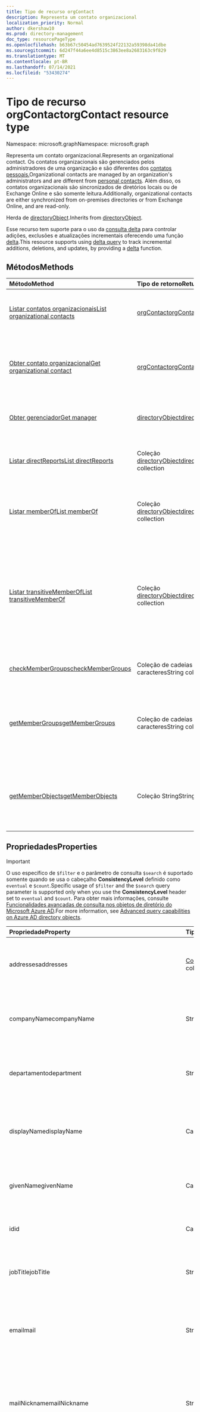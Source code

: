 ```yaml
---
title: Tipo de recurso orgContact
description: Representa um contato organizacional
localization_priority: Normal
author: dkershaw10
ms.prod: directory-management
doc_type: resourcePageType
ms.openlocfilehash: b63b67c50454ad7639524f22132a59398da41dbe
ms.sourcegitcommit: 6d247f44a6ee4d8515c3863ee8a2683163c9f829
ms.translationtype: MT
ms.contentlocale: pt-BR
ms.lasthandoff: 07/14/2021
ms.locfileid: "53430274"
---
```

# <a name="orgcontact-resource-type"></a><span data-ttu-id="d8a9d-103">Tipo de recurso orgContact</span><span class="sxs-lookup"><span data-stu-id="d8a9d-103">orgContact resource type</span></span>

<span data-ttu-id="d8a9d-104">Namespace: microsoft.graph</span><span class="sxs-lookup"><span data-stu-id="d8a9d-104">Namespace: microsoft.graph</span></span>

<span data-ttu-id="d8a9d-105">Representa um contato organizacional.</span><span class="sxs-lookup"><span data-stu-id="d8a9d-105">Represents an organizational contact.</span></span> <span data-ttu-id="d8a9d-106">Os contatos organizacionais são gerenciados pelos administradores de uma organização e são diferentes dos [contatos pessoais.](contact.md)</span><span class="sxs-lookup"><span data-stu-id="d8a9d-106">Organizational contacts are managed by an organization's administrators and are different from [personal contacts](contact.md).</span></span> <span data-ttu-id="d8a9d-107">Além disso, os contatos organizacionais são sincronizados de diretórios locais ou de Exchange Online e são somente leitura.</span><span class="sxs-lookup"><span data-stu-id="d8a9d-107">Additionally, organizational contacts are either synchronized from on-premises directories or from Exchange Online, and are read-only.</span></span>

<span data-ttu-id="d8a9d-108">Herda de [directoryObject](directoryobject.md).</span><span class="sxs-lookup"><span data-stu-id="d8a9d-108">Inherits from [directoryObject](directoryobject.md).</span></span>

<span data-ttu-id="d8a9d-109">Esse recurso tem suporte para o uso da [consulta delta](/graph/delta-query-overview) para controlar adições, exclusões e atualizações incrementais oferecendo uma função [delta](../api/orgcontact-delta.md).</span><span class="sxs-lookup"><span data-stu-id="d8a9d-109">This resource supports using [delta query](/graph/delta-query-overview) to track incremental additions, deletions, and updates, by providing a [delta](../api/orgcontact-delta.md) function.</span></span>

## <a name="methods"></a><span data-ttu-id="d8a9d-110">Métodos</span><span class="sxs-lookup"><span data-stu-id="d8a9d-110">Methods</span></span>

| <span data-ttu-id="d8a9d-111">Método</span><span class="sxs-lookup"><span data-stu-id="d8a9d-111">Method</span></span>                                                                  | <span data-ttu-id="d8a9d-112">Tipo de retorno</span><span class="sxs-lookup"><span data-stu-id="d8a9d-112">Return Type</span></span>                                      | <span data-ttu-id="d8a9d-113">Descrição</span><span class="sxs-lookup"><span data-stu-id="d8a9d-113">Description</span></span>                                                                                                                 |
|:------------------------------------------------------------------------|:-------------------------------------------------|:----------------------------------------------------------------------------------------------------------------------------|
| [<span data-ttu-id="d8a9d-114">Listar contatos organizacionais</span><span class="sxs-lookup"><span data-stu-id="d8a9d-114">List organizational contacts</span></span>](../api/orgcontact-list.md)               | [<span data-ttu-id="d8a9d-115">orgContact</span><span class="sxs-lookup"><span data-stu-id="d8a9d-115">orgContact</span></span>](orgcontact.md)                      | <span data-ttu-id="d8a9d-116">Listar propriedades de contatos organizacionais.</span><span class="sxs-lookup"><span data-stu-id="d8a9d-116">List properties of organizational contacts.</span></span>                                                                                 |
| [<span data-ttu-id="d8a9d-117">Obter contato organizacional</span><span class="sxs-lookup"><span data-stu-id="d8a9d-117">Get organizational contact</span></span>](../api/orgcontact-get.md)                  | [<span data-ttu-id="d8a9d-118">orgContact</span><span class="sxs-lookup"><span data-stu-id="d8a9d-118">orgContact</span></span>](orgcontact.md)                      | <span data-ttu-id="d8a9d-119">Ler propriedades e relações de um contato organizacional.</span><span class="sxs-lookup"><span data-stu-id="d8a9d-119">Read properties and relationships of an organizational contact.</span></span>                                                             |
| [<span data-ttu-id="d8a9d-120">Obter gerenciador</span><span class="sxs-lookup"><span data-stu-id="d8a9d-120">Get manager</span></span>](../api/orgcontact-get-manager.md)                         | [<span data-ttu-id="d8a9d-121">directoryObject</span><span class="sxs-lookup"><span data-stu-id="d8a9d-121">directoryObject</span></span>](directoryobject.md)            | <span data-ttu-id="d8a9d-122">Obter o gerente do contato organizacional.</span><span class="sxs-lookup"><span data-stu-id="d8a9d-122">Get the organizational contact's manager.</span></span>                                                                                   |
| [<span data-ttu-id="d8a9d-123">Listar directReports</span><span class="sxs-lookup"><span data-stu-id="d8a9d-123">List directReports</span></span>](../api/orgcontact-list-directreports.md)           | <span data-ttu-id="d8a9d-124">Coleção [directoryObject](directoryobject.md)</span><span class="sxs-lookup"><span data-stu-id="d8a9d-124">[directoryObject](directoryobject.md) collection</span></span> | <span data-ttu-id="d8a9d-125">Listar os relatórios diretos do contato organizacional.</span><span class="sxs-lookup"><span data-stu-id="d8a9d-125">List the organizational contact's direct reports.</span></span>                                                                           |
| [<span data-ttu-id="d8a9d-126">Listar memberOf</span><span class="sxs-lookup"><span data-stu-id="d8a9d-126">List memberOf</span></span>](../api/orgcontact-list-memberof.md)                     | <span data-ttu-id="d8a9d-127">Coleção [directoryObject](directoryobject.md)</span><span class="sxs-lookup"><span data-stu-id="d8a9d-127">[directoryObject](directoryobject.md) collection</span></span> | <span data-ttu-id="d8a9d-128">Listar os grupos de que um contato organizacional é membro.</span><span class="sxs-lookup"><span data-stu-id="d8a9d-128">List the groups an organizational contact is a member of.</span></span>                                                                   |
| [<span data-ttu-id="d8a9d-129">Listar transitiveMemberOf</span><span class="sxs-lookup"><span data-stu-id="d8a9d-129">List transitiveMemberOf</span></span>](../api/orgcontact-list-transitivememberof.md) | <span data-ttu-id="d8a9d-130">Coleção [directoryObject](directoryobject.md)</span><span class="sxs-lookup"><span data-stu-id="d8a9d-130">[directoryObject](directoryobject.md) collection</span></span> | <span data-ttu-id="d8a9d-131">Listar os grupos dos quais um contato organizacional é membro, incluindo grupos nos quais o contato organizacional está aninhado.</span><span class="sxs-lookup"><span data-stu-id="d8a9d-131">List the groups an organizational contact is a member of, including groups that the organizational contact is nested under.</span></span> |
| [<span data-ttu-id="d8a9d-132">checkMemberGroups</span><span class="sxs-lookup"><span data-stu-id="d8a9d-132">checkMemberGroups</span></span>](../api/orgcontact-checkmembergroups.md)             | <span data-ttu-id="d8a9d-133">Coleção de cadeias de caracteres</span><span class="sxs-lookup"><span data-stu-id="d8a9d-133">String collection</span></span>                                | <span data-ttu-id="d8a9d-134">Verifique se há associação ao grupo.</span><span class="sxs-lookup"><span data-stu-id="d8a9d-134">Check for group membership.</span></span>                                                                                                 |
| [<span data-ttu-id="d8a9d-135">getMemberGroups</span><span class="sxs-lookup"><span data-stu-id="d8a9d-135">getMemberGroups</span></span>](../api/orgcontact-getmembergroups.md)                 | <span data-ttu-id="d8a9d-136">Coleção de cadeias de caracteres</span><span class="sxs-lookup"><span data-stu-id="d8a9d-136">String collection</span></span>                                | <span data-ttu-id="d8a9d-137">Retorne todos os grupos dos que o contato organizacional especificado é membro.</span><span class="sxs-lookup"><span data-stu-id="d8a9d-137">Return all the groups that the specified organizational contact is a member of.</span></span>                                             |
| [<span data-ttu-id="d8a9d-138">getMemberObjects</span><span class="sxs-lookup"><span data-stu-id="d8a9d-138">getMemberObjects</span></span>](../api/orgcontact-getmemberobjects.md)               | <span data-ttu-id="d8a9d-139">Coleção String</span><span class="sxs-lookup"><span data-stu-id="d8a9d-139">String collection</span></span>                                | <span data-ttu-id="d8a9d-140">Retorna uma lista de directoryObjects do qual o contato organizacional é membro.</span><span class="sxs-lookup"><span data-stu-id="d8a9d-140">Returns a list of directoryObjects the organizational contact is a member of.</span></span>                                               |

## <a name="properties"></a><span data-ttu-id="d8a9d-141">Propriedades</span><span class="sxs-lookup"><span data-stu-id="d8a9d-141">Properties</span></span>

> [!IMPORTANT]
> <span data-ttu-id="d8a9d-142">O uso específico de `$filter` e o parâmetro de consulta `$search` é suportado somente quando se usa o cabeçalho **ConsistencyLevel** definido como `eventual` e `$count`.</span><span class="sxs-lookup"><span data-stu-id="d8a9d-142">Specific usage of `$filter` and the `$search` query parameter is supported only when you use the **ConsistencyLevel** header set to `eventual` and `$count`.</span></span> <span data-ttu-id="d8a9d-143">Para obter mais informações, consulte [Funcionalidades avançadas de consulta nos objetos de diretório do Microsoft Azure AD](/graph/aad-advanced-queries).</span><span class="sxs-lookup"><span data-stu-id="d8a9d-143">For more information, see [Advanced query capabilities on Azure AD directory objects](/graph/aad-advanced-queries).</span></span>

| <span data-ttu-id="d8a9d-144">Propriedade</span><span class="sxs-lookup"><span data-stu-id="d8a9d-144">Property</span></span>                     | <span data-ttu-id="d8a9d-145">Tipo</span><span class="sxs-lookup"><span data-stu-id="d8a9d-145">Type</span></span>                                                                     | <span data-ttu-id="d8a9d-146">Descrição</span><span class="sxs-lookup"><span data-stu-id="d8a9d-146">Description</span></span>                                                                                                                                                                                                                                                                                                                        |
|:-----------------------------|:-------------------------------------------------------------------------|:-----------------------------------------------------------------------------------------------------------------------------------------------------------------------------------------------------------------------------------------------------------------------------------------------------------------------------------|
| <span data-ttu-id="d8a9d-147">addresses</span><span class="sxs-lookup"><span data-stu-id="d8a9d-147">addresses</span></span>                    | <span data-ttu-id="d8a9d-148">[Coleção physicalOfficeAddress](physicalofficeaddress.md)</span><span class="sxs-lookup"><span data-stu-id="d8a9d-148">[physicalOfficeAddress](physicalofficeaddress.md) collection</span></span>             | <span data-ttu-id="d8a9d-149">Endereços postais para esse contato organizacional.</span><span class="sxs-lookup"><span data-stu-id="d8a9d-149">Postal addresses for this organizational contact.</span></span> <span data-ttu-id="d8a9d-150">Por enquanto, um contato só pode ter um endereço físico.</span><span class="sxs-lookup"><span data-stu-id="d8a9d-150">For now a contact can only have one physical address.</span></span>                                                                                                                                                                                                                            |
| <span data-ttu-id="d8a9d-151">companyName</span><span class="sxs-lookup"><span data-stu-id="d8a9d-151">companyName</span></span>                  | <span data-ttu-id="d8a9d-152">String</span><span class="sxs-lookup"><span data-stu-id="d8a9d-152">String</span></span>                                                                   | <span data-ttu-id="d8a9d-153">Nome da empresa à que esse contato organizacional pertence.</span><span class="sxs-lookup"><span data-stu-id="d8a9d-153">Name of the company that this organizational contact belongs to.</span></span>  <span data-ttu-id="d8a9d-154">Suporta `$filter` (`eq`, `ne`, `NOT`, `ge`, `le`, `in`, `startsWith`).</span><span class="sxs-lookup"><span data-stu-id="d8a9d-154">Supports `$filter` (`eq`, `ne`, `NOT`, `ge`, `le`, `in`, `startsWith`).</span></span>                                                                                                                                                                                          |
| <span data-ttu-id="d8a9d-155">departamento</span><span class="sxs-lookup"><span data-stu-id="d8a9d-155">department</span></span>                   | <span data-ttu-id="d8a9d-156">String</span><span class="sxs-lookup"><span data-stu-id="d8a9d-156">String</span></span>                                                                   | <span data-ttu-id="d8a9d-157">O nome do departamento no qual o contato funciona.</span><span class="sxs-lookup"><span data-stu-id="d8a9d-157">The name for the department in which the contact works.</span></span>  <span data-ttu-id="d8a9d-158">Suporta `$filter` (`eq`, `ne`, `NOT`, `ge`, `le`, `in`, `startsWith`).</span><span class="sxs-lookup"><span data-stu-id="d8a9d-158">Supports `$filter` (`eq`, `ne`, `NOT`, `ge`, `le`, `in`, `startsWith`).</span></span>                                                                                                                                                                                                   |
| <span data-ttu-id="d8a9d-159">displayName</span><span class="sxs-lookup"><span data-stu-id="d8a9d-159">displayName</span></span>                  | <span data-ttu-id="d8a9d-160">Cadeia de caracteres</span><span class="sxs-lookup"><span data-stu-id="d8a9d-160">String</span></span>                                                                   | <span data-ttu-id="d8a9d-161">Nome de exibição para esse contato organizacional.</span><span class="sxs-lookup"><span data-stu-id="d8a9d-161">Display name for this organizational contact.</span></span> <span data-ttu-id="d8a9d-162">Suporta `$filter` (`eq`, `ne`, `NOT`, `ge`, `le`, `in`, `startsWith`), `$search`, e `$orderBy`.</span><span class="sxs-lookup"><span data-stu-id="d8a9d-162">Supports `$filter` (`eq`, `ne`, `NOT`, `ge`, `le`, `in`, `startsWith`), `$search`, and `$orderBy`.</span></span>                                                                                                                                                                                   |
| <span data-ttu-id="d8a9d-163">givenName</span><span class="sxs-lookup"><span data-stu-id="d8a9d-163">givenName</span></span>                    | <span data-ttu-id="d8a9d-164">Cadeia de caracteres</span><span class="sxs-lookup"><span data-stu-id="d8a9d-164">String</span></span>                                                                   | <span data-ttu-id="d8a9d-165">Primeiro nome para esse contato organizacional.</span><span class="sxs-lookup"><span data-stu-id="d8a9d-165">First name for this organizational contact.</span></span> <span data-ttu-id="d8a9d-166">Suporta `$filter` (`eq`, `ne`, `NOT`, `ge`, `le`, `in`, `startsWith`).</span><span class="sxs-lookup"><span data-stu-id="d8a9d-166">Supports `$filter` (`eq`, `ne`, `NOT`, `ge`, `le`, `in`, `startsWith`).</span></span>                                                                                                                                                                                                                |
| <span data-ttu-id="d8a9d-167">id</span><span class="sxs-lookup"><span data-stu-id="d8a9d-167">id</span></span>                           | <span data-ttu-id="d8a9d-168">Cadeia de caracteres</span><span class="sxs-lookup"><span data-stu-id="d8a9d-168">String</span></span>                                                                   | <span data-ttu-id="d8a9d-169">Identificador exclusivo para esse contato organizacional.</span><span class="sxs-lookup"><span data-stu-id="d8a9d-169">Unique identifier for this organizational contact.</span></span>  <span data-ttu-id="d8a9d-170">Suporta `$filter` (`eq`, `ne`, `NOT`, `in`).</span><span class="sxs-lookup"><span data-stu-id="d8a9d-170">Supports `$filter` (`eq`, `ne`, `NOT`, `in`).</span></span>                                                                                                                                                                                                                                  |
| <span data-ttu-id="d8a9d-171">jobTitle</span><span class="sxs-lookup"><span data-stu-id="d8a9d-171">jobTitle</span></span>                     | <span data-ttu-id="d8a9d-172">String</span><span class="sxs-lookup"><span data-stu-id="d8a9d-172">String</span></span>                                                                   | <span data-ttu-id="d8a9d-173">Cargo para esse contato organizacional.</span><span class="sxs-lookup"><span data-stu-id="d8a9d-173">Job title for this organizational contact.</span></span> <span data-ttu-id="d8a9d-174">Suporta `$filter` (`eq`, `ne`, `NOT`, `ge`, `le`, `in`, `startsWith`).</span><span class="sxs-lookup"><span data-stu-id="d8a9d-174">Supports `$filter` (`eq`, `ne`, `NOT`, `ge`, `le`, `in`, `startsWith`).</span></span>                                                                                                                                                                                                                 |
| <span data-ttu-id="d8a9d-175">email</span><span class="sxs-lookup"><span data-stu-id="d8a9d-175">mail</span></span>                         | <span data-ttu-id="d8a9d-176">String</span><span class="sxs-lookup"><span data-stu-id="d8a9d-176">String</span></span>                                                                   | <span data-ttu-id="d8a9d-177">O endereço SMTP do contato, por exemplo, "jeff@contoso.onmicrosoft.com".</span><span class="sxs-lookup"><span data-stu-id="d8a9d-177">The SMTP address for the contact, for example, "jeff@contoso.onmicrosoft.com".</span></span> <span data-ttu-id="d8a9d-178">Suporta `$filter` (`eq`, `ne`, `NOT`, `ge`, `le`, `in`, `startsWith`).</span><span class="sxs-lookup"><span data-stu-id="d8a9d-178">Supports `$filter` (`eq`, `ne`, `NOT`, `ge`, `le`, `in`, `startsWith`).</span></span>                                                                                                                                                                             |
| <span data-ttu-id="d8a9d-179">mailNickname</span><span class="sxs-lookup"><span data-stu-id="d8a9d-179">mailNickname</span></span>                 | <span data-ttu-id="d8a9d-180">String</span><span class="sxs-lookup"><span data-stu-id="d8a9d-180">String</span></span>                                                                   | <span data-ttu-id="d8a9d-181">Alias de email (parte do endereço de email pré-pendente do símbolo @) para esse contato organizacional.</span><span class="sxs-lookup"><span data-stu-id="d8a9d-181">Email alias (portion of email address pre-pending the @ symbol) for this organizational contact.</span></span> <span data-ttu-id="d8a9d-182">Suporta `$filter` (`eq`, `ne`, `NOT`, `ge`, `le`, `in`, `startsWith`).</span><span class="sxs-lookup"><span data-stu-id="d8a9d-182">Supports `$filter` (`eq`, `ne`, `NOT`, `ge`, `le`, `in`, `startsWith`).</span></span>                                                                                                                                                           |
| <span data-ttu-id="d8a9d-183">onPremisesLastSyncDateTime</span><span class="sxs-lookup"><span data-stu-id="d8a9d-183">onPremisesLastSyncDateTime</span></span>   | <span data-ttu-id="d8a9d-184">DateTimeOffset</span><span class="sxs-lookup"><span data-stu-id="d8a9d-184">DateTimeOffset</span></span>                                                           | <span data-ttu-id="d8a9d-185">Data e hora em que esse contato organizacional foi sincronizado pela última vez do AD local.</span><span class="sxs-lookup"><span data-stu-id="d8a9d-185">Date and time when this organizational contact was last synchronized from on-premises AD.</span></span> <span data-ttu-id="d8a9d-186">Essas informações de data e hora usam o formato ISO 8601 e estão sempre em horário UTC.</span><span class="sxs-lookup"><span data-stu-id="d8a9d-186">This date and time information uses ISO 8601 format and is always in UTC time.</span></span> <span data-ttu-id="d8a9d-187">Por exemplo, meia-noite UTC em 1 de janeiro de 2014 é `2014-01-01T00:00:00Z`.</span><span class="sxs-lookup"><span data-stu-id="d8a9d-187">For example, midnight UTC on Jan 1, 2014 is `2014-01-01T00:00:00Z`.</span></span> <span data-ttu-id="d8a9d-188">Suporta `$filter` (`eq`, `ne`, `NOT`, `ge`, `le`, `in`).</span><span class="sxs-lookup"><span data-stu-id="d8a9d-188">Supports `$filter` (`eq`, `ne`, `NOT`, `ge`, `le`, `in`).</span></span>                             |
| <span data-ttu-id="d8a9d-189">onPremisesProvisioningErrors</span><span class="sxs-lookup"><span data-stu-id="d8a9d-189">onPremisesProvisioningErrors</span></span> | <span data-ttu-id="d8a9d-190">coleção [OnPremisesProvisioningError](onpremisesprovisioningerror.md)</span><span class="sxs-lookup"><span data-stu-id="d8a9d-190">[onPremisesProvisioningError](onpremisesprovisioningerror.md) collection</span></span> | <span data-ttu-id="d8a9d-191">Lista de erros de provisionamento de sincronização para esse contato organizacional.</span><span class="sxs-lookup"><span data-stu-id="d8a9d-191">List of any synchronization provisioning errors for this organizational contact.</span></span> <span data-ttu-id="d8a9d-192">Suporta `$filter` (`eq`, `NOT`).</span><span class="sxs-lookup"><span data-stu-id="d8a9d-192">Supports `$filter` (`eq`, `NOT`).</span></span>                                                                                                                                                                                                                 |
| <span data-ttu-id="d8a9d-193">onPremisesSyncEnabled</span><span class="sxs-lookup"><span data-stu-id="d8a9d-193">onPremisesSyncEnabled</span></span>        | <span data-ttu-id="d8a9d-194">Boolean</span><span class="sxs-lookup"><span data-stu-id="d8a9d-194">Boolean</span></span>                                                                  | <span data-ttu-id="d8a9d-195">`true`se esse objeto for sincronizado de um diretório local; se esse objeto foi originalmente sincronizado de um diretório local, mas não está mais sincronizado e agora é mestre `false` em Exchange; `null` se esse objeto nunca tiver sido sincronizado de um diretório local (padrão).</span><span class="sxs-lookup"><span data-stu-id="d8a9d-195">`true` if this object is synced from an on-premises directory; `false` if this object was originally synced from an on-premises directory but is no longer synced and now mastered in Exchange; `null` if this object has never been synced from an on-premises directory (default).</span></span> <span data-ttu-id="d8a9d-196">Suporta `$filter` (`eq`, `ne`, `NOT`, `in`).</span><span class="sxs-lookup"><span data-stu-id="d8a9d-196">Supports `$filter` (`eq`, `ne`, `NOT`, `in`).</span></span> |
| <span data-ttu-id="d8a9d-197">telefones</span><span class="sxs-lookup"><span data-stu-id="d8a9d-197">phones</span></span>                       | <span data-ttu-id="d8a9d-198">Coleção [phone](phone.md)</span><span class="sxs-lookup"><span data-stu-id="d8a9d-198">[phone](phone.md) collection</span></span>                                             | <span data-ttu-id="d8a9d-199">Lista de telefones para esse contato organizacional.</span><span class="sxs-lookup"><span data-stu-id="d8a9d-199">List of phones for this organizational contact.</span></span> <span data-ttu-id="d8a9d-200">Telefone tipos podem ser móveis, comerciais e businessFax.</span><span class="sxs-lookup"><span data-stu-id="d8a9d-200">Phone types can be mobile, business, and businessFax.</span></span> <span data-ttu-id="d8a9d-201">Somente um de cada tipo pode estar presente na coleção.</span><span class="sxs-lookup"><span data-stu-id="d8a9d-201">Only one of each type can ever be present in the collection.</span></span>                                                                                                                                                                 |
| <span data-ttu-id="d8a9d-202">proxyAddresses</span><span class="sxs-lookup"><span data-stu-id="d8a9d-202">proxyAddresses</span></span>               | <span data-ttu-id="d8a9d-203">Coleção de cadeias de caracteres</span><span class="sxs-lookup"><span data-stu-id="d8a9d-203">String collection</span></span>                                                        | <span data-ttu-id="d8a9d-204">Por exemplo: "SMTP: bob@contoso.com", "smtp: bob@sales.contoso.com".</span><span class="sxs-lookup"><span data-stu-id="d8a9d-204">For example: "SMTP: bob@contoso.com", "smtp: bob@sales.contoso.com".</span></span> <span data-ttu-id="d8a9d-205">O operador **any** é obrigatório para expressões de filtro em propriedades de vários valores.</span><span class="sxs-lookup"><span data-stu-id="d8a9d-205">The **any** operator is required for filter expressions on multi-valued properties.</span></span> <span data-ttu-id="d8a9d-206">Suporta `$filter` (`eq`, `NOT`, `ge`, `le`, `startsWith`).</span><span class="sxs-lookup"><span data-stu-id="d8a9d-206">Supports `$filter` (`eq`, `NOT`, `ge`, `le`, `startsWith`).</span></span>                                                                                                               |
| <span data-ttu-id="d8a9d-207">surname</span><span class="sxs-lookup"><span data-stu-id="d8a9d-207">surname</span></span>                      | <span data-ttu-id="d8a9d-208">Cadeia de caracteres</span><span class="sxs-lookup"><span data-stu-id="d8a9d-208">String</span></span>                                                                   | <span data-ttu-id="d8a9d-209">Sobrenome para esse contato organizacional.</span><span class="sxs-lookup"><span data-stu-id="d8a9d-209">Last name for this organizational contact.</span></span> <span data-ttu-id="d8a9d-210">Suporta `$filter` (`eq`, `ne`, `NOT`, `ge`, `le`, `in`, `startsWith`).</span><span class="sxs-lookup"><span data-stu-id="d8a9d-210">Supports `$filter` (`eq`, `ne`, `NOT`, `ge`, `le`, `in`, `startsWith`).</span></span>                                                                                                                                                                                                                 |

## <a name="relationships"></a><span data-ttu-id="d8a9d-211">Relações</span><span class="sxs-lookup"><span data-stu-id="d8a9d-211">Relationships</span></span>

| <span data-ttu-id="d8a9d-212">Relação</span><span class="sxs-lookup"><span data-stu-id="d8a9d-212">Relationship</span></span>       | <span data-ttu-id="d8a9d-213">Tipo</span><span class="sxs-lookup"><span data-stu-id="d8a9d-213">Type</span></span>                                             | <span data-ttu-id="d8a9d-214">Descrição</span><span class="sxs-lookup"><span data-stu-id="d8a9d-214">Description</span></span>                                                                                                                                            |
|:-------------------|:-------------------------------------------------|:-------------------------------------------------------------------------------------------------------------------------------------------------------|
| <span data-ttu-id="d8a9d-215">directReports</span><span class="sxs-lookup"><span data-stu-id="d8a9d-215">directReports</span></span>      | <span data-ttu-id="d8a9d-216">Coleção [directoryObject](directoryobject.md)</span><span class="sxs-lookup"><span data-stu-id="d8a9d-216">[directoryObject](directoryobject.md) collection</span></span> | <span data-ttu-id="d8a9d-217">Os relatórios diretos do contato.</span><span class="sxs-lookup"><span data-stu-id="d8a9d-217">The contact's direct reports.</span></span> <span data-ttu-id="d8a9d-218">(Os usuários e contatos que têm suas propriedades de gerente definidas para esse contato.)  Somente leitura.</span><span class="sxs-lookup"><span data-stu-id="d8a9d-218">(The users and contacts that have their manager property set to this contact.)  Read-only.</span></span> <span data-ttu-id="d8a9d-219">Anulável.</span><span class="sxs-lookup"><span data-stu-id="d8a9d-219">Nullable.</span></span> <span data-ttu-id="d8a9d-220">Suporta o `$expand`.</span><span class="sxs-lookup"><span data-stu-id="d8a9d-220">Supports `$expand`.</span></span> |
| <span data-ttu-id="d8a9d-221">manager</span><span class="sxs-lookup"><span data-stu-id="d8a9d-221">manager</span></span>            | [<span data-ttu-id="d8a9d-222">directoryObject</span><span class="sxs-lookup"><span data-stu-id="d8a9d-222">directoryObject</span></span>](directoryobject.md)            | <span data-ttu-id="d8a9d-223">O usuário ou contato que é o gerente desse contato.</span><span class="sxs-lookup"><span data-stu-id="d8a9d-223">The user or contact that is this contact's manager.</span></span> <span data-ttu-id="d8a9d-224">Somente leitura.</span><span class="sxs-lookup"><span data-stu-id="d8a9d-224">Read-only.</span></span> <span data-ttu-id="d8a9d-225">Suporta o `$expand`.</span><span class="sxs-lookup"><span data-stu-id="d8a9d-225">Supports `$expand`.</span></span>                                                                     |
| <span data-ttu-id="d8a9d-226">memberOf</span><span class="sxs-lookup"><span data-stu-id="d8a9d-226">memberOf</span></span>           | <span data-ttu-id="d8a9d-227">Coleção [directoryObject](directoryobject.md)</span><span class="sxs-lookup"><span data-stu-id="d8a9d-227">[directoryObject](directoryobject.md) collection</span></span> | <span data-ttu-id="d8a9d-228">Grupos dos que esse contato é membro.</span><span class="sxs-lookup"><span data-stu-id="d8a9d-228">Groups that this contact is a member of.</span></span> <span data-ttu-id="d8a9d-229">Somente leitura.</span><span class="sxs-lookup"><span data-stu-id="d8a9d-229">Read-only.</span></span> <span data-ttu-id="d8a9d-230">Anulável.</span><span class="sxs-lookup"><span data-stu-id="d8a9d-230">Nullable.</span></span> <span data-ttu-id="d8a9d-231">Suporta o `$expand`.</span><span class="sxs-lookup"><span data-stu-id="d8a9d-231">Supports `$expand`.</span></span>                                                                      |
| <span data-ttu-id="d8a9d-232">transitiveMemberOf</span><span class="sxs-lookup"><span data-stu-id="d8a9d-232">transitiveMemberOf</span></span> | <span data-ttu-id="d8a9d-233">Coleção [directoryObject](directoryobject.md)</span><span class="sxs-lookup"><span data-stu-id="d8a9d-233">[directoryObject](directoryobject.md) collection</span></span> | <span data-ttu-id="d8a9d-234">Grupos dos quais esse contato é membro, incluindo grupos nos quais o contato está aninhado.</span><span class="sxs-lookup"><span data-stu-id="d8a9d-234">Groups that this contact is a member of, including groups that the contact is nested under.</span></span> <span data-ttu-id="d8a9d-235">Somente leitura.</span><span class="sxs-lookup"><span data-stu-id="d8a9d-235">Read-only.</span></span> <span data-ttu-id="d8a9d-236">Anulável.</span><span class="sxs-lookup"><span data-stu-id="d8a9d-236">Nullable.</span></span>                                       |

## <a name="json-representation"></a><span data-ttu-id="d8a9d-237">Representação JSON</span><span class="sxs-lookup"><span data-stu-id="d8a9d-237">JSON representation</span></span>

<span data-ttu-id="d8a9d-238">Veja a seguir uma representação JSON do recurso</span><span class="sxs-lookup"><span data-stu-id="d8a9d-238">Here is a JSON representation of the resource</span></span>

<!-- {
  "blockType": "resource",
  "optionalProperties": [
    "directReports",
    "manager",
    "memberOf"
  ],
  "keyProperty": "id",
  "baseType":"microsoft.graph.entity",
  "@odata.type": "microsoft.graph.orgcontact"
}-->

```json
{
  "addresses": [{"@odata.type": "microsoft.graph.physicalOfficeAddress"}],
  "companyName": "string",
  "department": "string",
  "displayName": "string",
  "givenName": "string",
  "id": "string (identifier)",
  "jobTitle": "string",
  "mail": "string",
  "mailNickname": "string",
  "onPremisesLastSyncDateTime": "string (timestamp)",
  "onPremisesProvisioningErrors": [{"@odata.type": "microsoft.graph.onPremisesProvisioningError"}],
  "onPremisesSyncEnabled": true,
  "phones": [{"@odata.type": "microsoft.graph.phone"}],
  "proxyAddresses": ["string"],
  "surname": "string"
}
```

<!-- uuid: 8fcb5dbc-d5aa-4681-8e31-b001d5168d79
2015-10-25 14:57:30 UTC -->
<!--
{
  "type": "#page.annotation",
  "description": "orgContact resource",
  "keywords": "",
  "section": "documentation",
  "tocPath": "",
  "suppressions": []
}
-->

